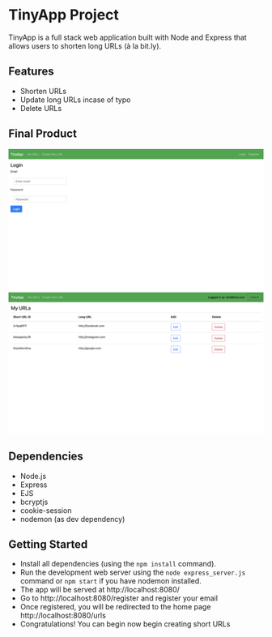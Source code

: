 # TinyApp Project

TinyApp is a full stack web application built with Node and Express that allows users to shorten long URLs (à la bit.ly).

## Features

- Shorten URLs
- Update long URLs incase of typo
- Delete URLs

## Final Product

!["Screenshot of register page"](https://github.com/SamMaisha/tinyapp/blob/master/docs/register-page.png)
!["Screenshot or urls page"](https://github.com/SamMaisha/tinyapp/blob/master/docs/urls-page.png)

## Dependencies

- Node.js
- Express
- EJS
- bcryptjs
- cookie-session
- nodemon (as dev dependency)

## Getting Started

- Install all dependencies (using the `npm install` command).
- Run the development web server using the `node express_server.js` command or `npm start` if you have nodemon installed.
- The app will be served at http://localhost:8080/
- Go to http://localhost:8080/register and register your email
- Once registered, you will be redirected to the home page http://localhost:8080/urls
- Congratulations! You can begin now begin creating short URLs
